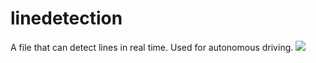 # linedetection
A file that can detect lines in real time.
Used for autonomous driving.
<img src="https://img.shields.io/badge/retroarch-000000?style=flat&logo=retroacrch&logoColor=black"/>
